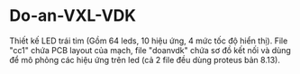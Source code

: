 # Do-an-VXL-VDK
Thiết kế LED trái tim (Gồm 64 leds, 10 hiệu ứng, 4 mức tốc độ hiển thị).
File "cc1" chứa PCB layout của mạch, file "doanvdk" chứa sơ đồ kết nối và dùng để mô phỏng các hiệu ứng trên led (cả 2 file đều dùng proteus bản 8.13).
